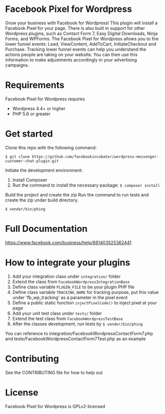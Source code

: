 # Facebook Pixel for Wordpress

Grow your business with Facebook for Wordpress! This plugin will install a Facebook Pixel for your page. There is also built in support for other Wordpress plugins, such as Contact Form 7, Easy Digital Downloads, Ninja Forms, and WPForms. The Facebook Pixel for Wordpress allows you to fire lower funnel events: Lead, ViewContent, AddToCart, InitiateCheckout and Purchase. Tracking lower funnel events can help you understand the actions people are taking on your website. You can then use this information to make adjustments accordingly in your advertising campaigns.

# Requirements

Facebook Pixel for Wordpress requires
* Wordpress 4.4+ or higher
* PHP 5.6 or greater

# Get started

Clone this repo with the following command:

`$ git clone https://github.com/facebookincubator/wordpress-messenger-customer-chat-plugin.git`

Initiate the development environment:

1. Install Composer
2. Run the command to install the necessary package: `$ composer install`

Build the project and create the zip
Run the command to run tests and create the zip under build directory.

`$ vendor/bin/phing`

# Full Documentation

https://www.facebook.com/business/help/881403525362441

# How to integrate your plugins

1. Add your integration class under `integration/` folder
2. Extend the class from `FacebookWordpressIntegrationBase`
3. Define class variable `PLUGIN_FILE` to be your plugin PHP file
4. Define class variable `TRACKING_NAME` for tracking purpose, put this value under 'fb_wp_tracking' as a parameter in the pixel event
5. Define a public static function `injectPixelCode()` to inject pixel at your page
6. Add your unit test class under `tests/` folder
7. Extend the test class from `FacebookWordpressTestBase`
8. After the classes development, run tests by `$ vendor/bin/phing`

You can reference to integration/FacebookWordpressContactForm7.php and tests/FacebookWordpressContactForm7Test.php as an example

# Contributing

See the CONTRIBUTING file for how to help out

# License

Facebook Pixel for Wordpress is GPLv2-licensed
